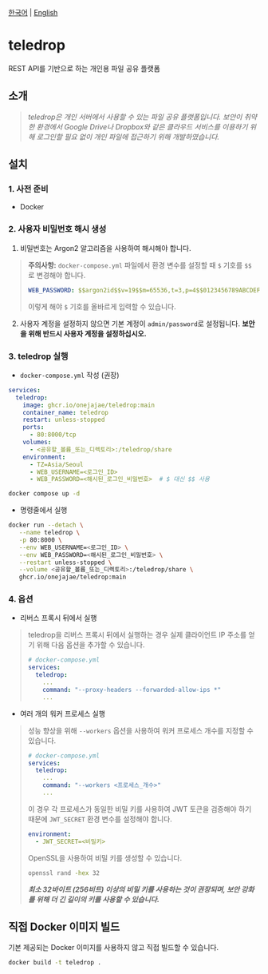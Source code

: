 [한국어](README.ko.md) | [English](README.md)

# teledrop
REST API를 기반으로 하는 개인용 파일 공유 플랫폼

## 소개
> _teledrop은 개인 서버에서 사용할 수 있는 파일 공유 플랫폼입니다. 보안이 취약한 환경에서 Google Drive나 Dropbox와 같은 클라우드 서비스를 이용하기 위해 로그인할 필요 없이 개인 파일에 접근하기 위해 개발하였습니다._

## 설치
### 1. 사전 준비
* Docker

### 2. 사용자 비밀번호 해시 생성
1. 비밀번호는 Argon2 알고리즘을 사용하여 해시해야 합니다.
> **주의사항:** `docker-compose.yml` 파일에서 환경 변수를 설정할 때 `$` 기호를 `$$` 로 변경해야 합니다.   
> ```yaml
> WEB_PASSWORD: $$argon2id$$v=19$$m=65536,t=3,p=4$$0123456789ABCDEF$$abcdefghijklmnopqrstuvwxyz0123456789
> ```
> 이렇게 해야 `$` 기호를 올바르게 입력할 수 있습니다.

2. 사용자 계정을 설정하지 않으면 기본 계정이 `admin/password`로 설정됩니다. 
**보안을 위해 반드시 사용자 계정을 설정하십시오.**

### 3. teledrop 실행
* `docker-compose.yml` 작성 (권장)
```yaml
services:
  teledrop:
    image: ghcr.io/onejajae/teledrop:main
    container_name: teledrop
    restart: unless-stopped
    ports:
      - 80:8000/tcp
    volumes:
      - <공유할_볼륨_또는_디렉토리>:/teledrop/share
    environment:
      - TZ=Asia/Seoul
      - WEB_USERNAME=<로그인_ID>
      - WEB_PASSWORD=<해시된_로그인_비밀번호>  # $ 대신 $$ 사용
```
```bash
docker compose up -d
```

* 명령줄에서 실행
```bash
docker run --detach \
   --name teledrop \
   -p 80:8000 \
   --env WEB_USERNAME=<로그인_ID> \
   --env WEB_PASSWORD=<해시된_로그인_비밀번호> \
   --restart unless-stopped \
   --volume <공유할_볼륨_또는_디렉토리>:/teledrop/share \
   ghcr.io/onejajae/teledrop:main
```

### 4. 옵션 
* 리버스 프록시 뒤에서 실행
> teledrop을 리버스 프록시 뒤에서 실행하는 경우 실제 클라이언트 IP 주소를 얻기 위해 다음 옵션을 추가할 수 있습니다.
> ```yaml
> # docker-compose.yml
> services:
>   teledrop:
>     ...
>     command: "--proxy-headers --forwarded-allow-ips *"
>     ...
> ``` 

* 여러 개의 워커 프로세스 실행
> 성능 향상을 위해 `--workers` 옵션을 사용하여 워커 프로세스 개수를 지정할 수 있습니다.
> ```yaml
> # docker-compose.yml
> services:
>   teledrop:
>     ...
>     command: "--workers <프로세스_개수>"
>     ...
> ```
> 이 경우 각 프로세스가 동일한 비밀 키를 사용하여 JWT 토큰을 검증해야 하기 때문에 `JWT_SECRET` 환경 변수를 설정해야 합니다.  
> ```yaml
> environment:
>   - JWT_SECRET=<비밀키>
> ```
> OpenSSL을 사용하여 비밀 키를 생성할 수 있습니다.
> ```bash
> openssl rand -hex 32
> ```
> ***최소 32바이트 (256비트) 이상의 비밀 키를 사용하는 것이 권장되며, 보안 강화를 위해 더 긴 길이의 키를 사용할 수 있습니다.***

## 직접 Docker 이미지 빌드
기본 제공되는 Docker 이미지를 사용하지 않고 직접 빌드할 수 있습니다.
```bash
docker build -t teledrop .
```
